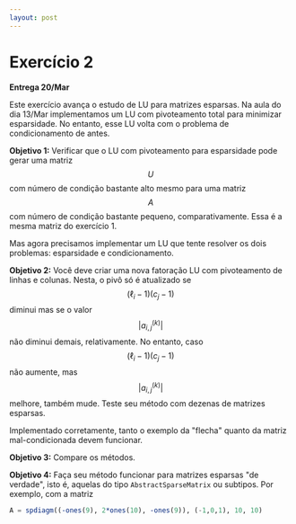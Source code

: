 ```yaml
---
layout: post
---
```

# Exercício 2

**Entrega 20/Mar**

Este exercício avança o estudo de LU para matrizes esparsas.
Na aula do dia 13/Mar implementamos um LU com pivoteamento total para minimizar
esparsidade. No entanto, esse LU volta com o problema de condicionamento de
antes.

**Objetivo 1:** Verificar que o LU com pivoteamento para esparsidade pode gerar
uma matriz $$U$$ com número de condição bastante alto mesmo para uma matriz $$A$$ com
número de condição bastante pequeno, comparativamente. Essa é a mesma matriz
do exercício 1.

Mas agora precisamos implementar um LU que tente resolver os dois problemas:
esparsidade e condicionamento.

**Objetivo 2:** Você deve criar uma nova fatoração LU com pivoteamento de linhas
e colunas. Nesta, o pivô só é atualizado se $$ (\ell_i-1)(c_j-1) $$ diminui mas
se o valor $$ \vert a^{(k)}_{i,j}\vert $$ não diminui demais, relativamente.
No entanto, caso $$ (\ell_i-1)(c_j-1) $$ não aumente, mas $$ \vert a^{(k)}_{i,j}\vert $$
melhore, também mude.
Teste seu método com dezenas de matrizes esparsas.

Implementado corretamente, tanto o exemplo da "flecha" quanto da matriz
mal-condicionada devem funcionar.

**Objetivo 3:** Compare os métodos.

**Objetivo 4:** Faça seu método funcionar para matrizes esparsas "de verdade",
isto é, aquelas do tipo `AbstractSparseMatrix` ou subtipos.
Por exemplo, com a matriz
```julia
A = spdiagm((-ones(9), 2*ones(10), -ones(9)), (-1,0,1), 10, 10)
```
